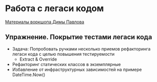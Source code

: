 # Работа с легаси кодом
[Материалы воркшопа Димы Павлова](https://github.com/bevzuk/LegacyCode.BreakingDependenciesExamples)

## Упражнение. Покрытие тестами легаси кода
- Задача: Попробовать ручками несколько приемов рефакторинга легаси кода с целью повышения тестируемости
  - Extract & Override
- Рефакторинг статических классов в экземплярные
- Избавление от инфраструктурных зависимостей на примере DateTime.Now()